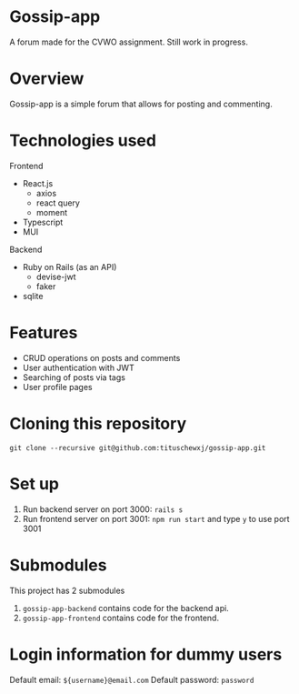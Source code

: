 # Gossip-app
A forum made for the CVWO assignment. Still work in progress.

# Overview
Gossip-app is a simple forum that allows for posting and commenting.

# Technologies used
Frontend
 - React.js
    - axios
    - react query
    - moment
 - Typescript
 - MUI

Backend
- Ruby on Rails (as an API)
    - devise-jwt
    - faker
- sqlite

# Features
- CRUD operations on posts and comments
- User authentication with JWT
- Searching of posts via tags
- User profile pages

# Cloning this repository
`git clone --recursive git@github.com:tituschewxj/gossip-app.git`

# Set up
1. Run backend server on port 3000: `rails s`
2. Run frontend server on port 3001: `npm run start` and type `y` to use port 3001

# Submodules
This project has 2 submodules
1. `gossip-app-backend` contains code for the backend api.
2. `gossip-app-frontend` contains code for the frontend.

# Login information for dummy users
Default email: `${username}@email.com`
Default password: `password`

<!-- # Final DB Schema -->
